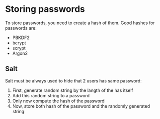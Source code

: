 #                  Storing passwords

To store passwords, you need to create a hash of them. Good hashes for passwords are:
- PBKDF2
- bcrypt
- scrypt
- Argon2

##                 Salt

Salt must be always used to hide that 2 users has same password:
1) First, generate random string by the langth of the has itself
2) Add this random string to a password
3) Only now compute the hash of the password
4) Now, store both hash of the password and the randomly generated string
